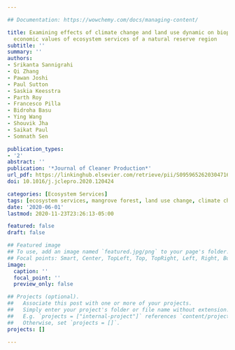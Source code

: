 ```yaml
---

## Documentation: https://wowchemy.com/docs/managing-content/

title: Examining effects of climate change and land use dynamic on biophysical and
  economic values of ecosystem services of a natural reserve region
subtitle: ''
summary: ''
authors:
- Srikanta Sannigrahi
- Qi Zhang
- Pawan Joshi
- Paul Sutton
- Saskia Keesstra
- Parth Roy
- Francesco Pilla
- Bidroha Basu
- Ying Wang
- Shouvik Jha
- Saikat Paul
- Somnath Sen

publication_types: 
- '2'
abstract: ''
publication: '*Journal of Cleaner Production*'
url_pdf: https://linkinghub.elsevier.com/retrieve/pii/S0959652620304716
doi: 10.1016/j.jclepro.2020.120424

categories: [Ecosystem Services]
tags: [ecosystem services, mangrove forest, land use change, climate change]
date: '2020-06-01'
lastmod: 2020-11-23T23:26:13-05:00

featured: false
draft: false

## Featured image
## To use, add an image named `featured.jpg/png` to your page's folder.
## Focal points: Smart, Center, TopLeft, Top, TopRight, Left, Right, BottomLeft, Bottom, BottomRight.
image:
  caption: ''
  focal_point: ''
  preview_only: false

## Projects (optional).
##   Associate this post with one or more of your projects.
##   Simply enter your project's folder or file name without extension.
##   E.g. `projects = ["internal-project"]` references `content/project/deep-learning/index.md`.
##   Otherwise, set `projects = []`.
projects: []

---
```

